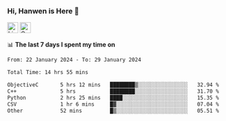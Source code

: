 ### Hi, Hanwen is Here 👋
<p>
	<a href="https://www.linkedin.com/in/liu-hanwen/"><img src="https://img.shields.io/badge/@hanwen-0A66C2?style=flat&logo=LinkedIn&logoColor=white" alt="Linkedin"  height="25px"/></a> 
	<a href="https://scholar.google.com/citations?user=HDF0su0AAAAJ"><img src="https://img.shields.io/badge/scholar-4385FE.svg?&style=plastic&logo=google-scholar&logoColor=white" alt="Google Scholar" height="25px"> </a>
</p>

📊 **The last 7 days I spent my time on** 
<!--START_SECTION:waka-->

```txt
From: 22 January 2024 - To: 29 January 2024

Total Time: 14 hrs 55 mins

ObjectiveC       5 hrs 12 mins   ████████▒░░░░░░░░░░░░░░░░   32.94 %
C++              5 hrs           ████████░░░░░░░░░░░░░░░░░   31.70 %
Python           2 hrs 25 mins   ████░░░░░░░░░░░░░░░░░░░░░   15.35 %
CSV              1 hr 6 mins     █▓░░░░░░░░░░░░░░░░░░░░░░░   07.04 %
Other            52 mins         █▒░░░░░░░░░░░░░░░░░░░░░░░   05.51 %
```

<!--END_SECTION:waka-->


<!--
**david990917/david990917** is a ✨ _special_ ✨ repository because its `README.md` (this file) appears on your GitHub profile.

Here are some ideas to get you started:

- 🔭 I’m currently working on ...
- 🌱 I’m currently learning ...
- 👯 I’m looking to collaborate on ...
- 🤔 I’m looking for help with ...
- 💬 Ask me about ...
- 📫 How to reach me: ...
- 😄 Pronouns: ...
- ⚡ Fun fact: ...
-->
